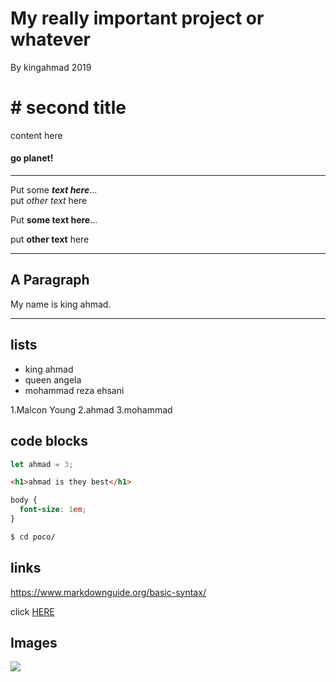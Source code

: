 # My really important project or whatever
By kingahmad 2019

# # second title
content here 

#### go planet!

---

Put some ***text here***...<br>
put _other text_ here 

Put **some text here**...

put __other text__ here


---

## A Paragraph
My name is king ahmad.

---

## lists
- king ahmad 
- queen angela 
- mohammad reza ehsani

1.Malcon Young
2.ahmad
3.mohammad

## code blocks
```js
let ahmad = 3;
```

```html
<h1>ahmad is they best</h1>
```

```CSS
body {
  font-size: 1em;
}
```

```sh
$ cd poco/
```

## links
https://www.markdownguide.org/basic-syntax/

 click [HERE](https://www.markdownguide.org/basic-syntax/)

 ## Images
 ![](../support-master/HTML-CSS/01.intro/css/03.css-reset/img/apple-logo.png)




